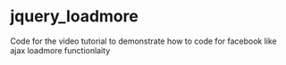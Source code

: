 jquery_loadmore
===============

Code for the video tutorial to demonstrate how to code for facebook like ajax loadmore functionlaity
